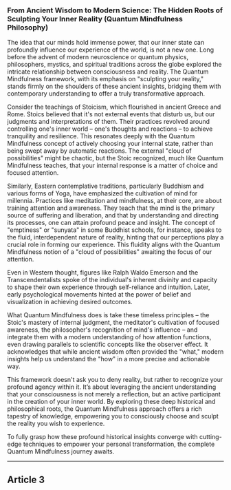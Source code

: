 ###  From Ancient Wisdom to Modern Science: The Hidden Roots of Sculpting Your Inner Reality (Quantum Mindfulness Philosophy)
The idea that our minds hold immense power, that our inner state can profoundly influence our experience of the world, is not a new one. Long before the advent of modern neuroscience or quantum physics, philosophers, mystics, and spiritual traditions across the globe explored the intricate relationship between consciousness and reality. The Quantum Mindfulness framework, with its emphasis on "sculpting your reality," stands firmly on the shoulders of these ancient insights, bridging them with contemporary understanding to offer a truly transformative approach.

Consider the teachings of Stoicism, which flourished in ancient Greece and Rome. Stoics believed that it's not external events that disturb us, but our judgments and interpretations of them. Their practices revolved around controlling one's inner world – one's thoughts and reactions – to achieve tranquility and resilience. This resonates deeply with the Quantum Mindfulness concept of actively choosing your internal state, rather than being swept away by automatic reactions. The external "cloud of possibilities" might be chaotic, but the Stoic recognized, much like Quantum Mindfulness teaches, that your internal response is a matter of choice and focused attention.

Similarly, Eastern contemplative traditions, particularly Buddhism and various forms of Yoga, have emphasized the cultivation of mind for millennia. Practices like meditation and mindfulness, at their core, are about training attention and awareness. They teach that the mind is the primary source of suffering and liberation, and that by understanding and directing its processes, one can attain profound peace and insight. The concept of "emptiness" or "sunyata" in some Buddhist schools, for instance, speaks to the fluid, interdependent nature of reality, hinting that our perceptions play a crucial role in forming our experience. This fluidity aligns with the Quantum Mindfulness notion of a "cloud of possibilities" awaiting the focus of our attention.

Even in Western thought, figures like Ralph Waldo Emerson and the Transcendentalists spoke of the individual's inherent divinity and capacity to shape their own experience through self-reliance and intuition. Later, early psychological movements hinted at the power of belief and visualization in achieving desired outcomes.

What Quantum Mindfulness does is take these timeless principles – the Stoic's mastery of internal judgment, the meditator's cultivation of focused awareness, the philosopher's recognition of mind's influence – and integrate them with a modern understanding of how attention functions, even drawing parallels to scientific concepts like the observer effect. It acknowledges that while ancient wisdom often provided the "what," modern insights help us understand the "how" in a more precise and actionable way.

This framework doesn't ask you to deny reality, but rather to recognize your profound agency within it. It’s about leveraging the ancient understanding that your consciousness is not merely a reflection, but an active participant in the creation of your inner world. By exploring these deep historical and philosophical roots, the Quantum Mindfulness approach offers a rich tapestry of knowledge, empowering you to consciously choose and sculpt the reality you wish to experience.

To fully grasp how these profound historical insights converge with cutting-edge techniques to empower your personal transformation, the complete Quantum Mindfulness journey awaits.

---

## Article 3